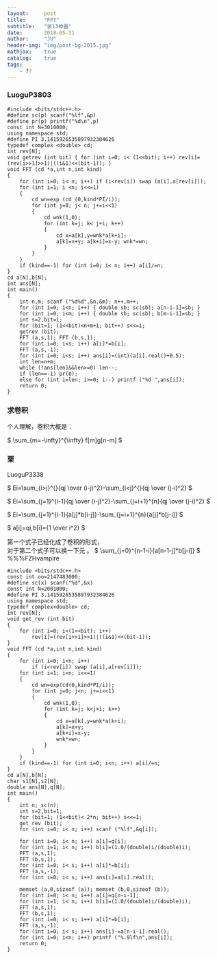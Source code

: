 ```yaml
---
layout:     post
title:      "FFT"
subtitle:   "装13神器"
date:       2018-05-31
author:     "JU"
header-img: "img/post-bg-2015.jpg"
mathjax:    true
catalog:    true
tags:
    - ??
---
```


### LuoguP3803

    #include <bits/stdc++.h>
    #define sc(p) scanf("%lf",&p)
    #define pr(p) printf("%d\n",p)
    const int N=3010000;
    using namespace std;
    #define PI 3.1415926535897932384626
    typedef complex <double> cd;
    int rev[N];
    void getrev (int bit) { for (int i=0; i< (1<<bit); i++) rev[i]=(rev[i>>1]>>1)|((i&1)<<(bit-1)); }
    void FFT (cd *a,int n,int kind)
    {
        for (int i=0; i< n; i++) if (i<rev[i]) swap (a[i],a[rev[i]]);
        for (int i=1; i <n; i<<=1)
        {
            cd wn=exp (cd (0,kind*PI/i));
            for (int j=0; j< n; j+=i<<1)
            {
                cd wnk(1,0);
                for (int k=j; k< j+i; k++)
                {
                    cd x=a[k],y=wnk*a[k+i];
                    a[k]=x+y; a[k+i]=x-y; wnk*=wn;
                }
            }
        }
        if (kind==-1) for (int i=0; i< n; i++) a[i]/=n;
    }
    cd a[N],b[N];
    int ans[N];
    int main()
    {
        int n,m; scanf ("%d%d",&n,&m); n++,m++;
        for (int i=0; i<n; i++) { double sb; sc(sb); a[n-i-1]=sb; }
        for (int i=0; i<m; i++) { double sb; sc(sb); b[m-i-1]=sb; }
        int s=2,bit=1;
        for (bit=1; (1<<bit)<n+m+1; bit++) s<<=1;
        getrev (bit);
        FFT (a,s,1); FFT (b,s,1);
        for (int i=0; i<s; i++) a[i]*=b[i];
        FFT (a,s,-1);
        for (int i=0; i<s; i++) ans[i]=(int)(a[i].real()+0.5);
        int len=n+m;
        while (!ans[len]&&len>=0) len--;
        if (len==-1) pr(0);
        else for (int i=len; i>=0; i--) printf ("%d ",ans[i]);
        return 0;
    }

### 求卷积
个人理解，卷积大概是：  

$
\sum_{m=-\infty}^{\infty} f[m]g[n-m]
$

### 栗
LuoguP3338

$
Ei=\sum_{i>j}^{}{qj \over (i-j)^2}-\sum_{i<j}^{}{qj \over (j-i)^2}
$

$
Ei=\sum_{j=1}^{i-1}{qj \over (i-j)^2}-\sum_{j=i+1}^{n}{qj \over (j-i)^2}
$

$
Ei=\sum_{j=1}^{i-1}{a[j]*b[i-j]}-\sum_{j=i+1}^{n}{a[j]*b[j-i]}
$

$
a[i]=qi,b[i]={1 \over i^2}
$

第一个式子已经化成了卷积的形式，  
对于第二个式子可以换一下元 。
$
\sum_{j=0}^{n-1-i}{a[n-1-j]*b[j-i]}
$
%%%FZHvampire

    #include <bits/stdc++.h>
    const int oo=2147483000;
    #define sc(x) scanf("%d",&x)
    const int N=2001000;
    #define PI 3.1415926535897932384626
    using namespace std;
    typedef complex<double> cd;
    int rev[N];
    void get_rev (int bit)
    {
        for (int i=0; i<(1<<bit); i++)
            rev[i]=(rev[i>>1]>>1)|((i&1)<<(bit-1));
    }
    void FFT (cd *a,int n,int kind)
    {
        for (int i=0; i<n; i++)
            if (i<rev[i]) swap (a[i],a[rev[i]]);
        for (int i=1; i<n; i<<=1)
        {
            cd wn=exp(cd(0,kind*PI/i));
            for (int j=0; j<n; j+=i<<1)
            {
                cd wnk(1,0);
                for (int k=j; k<j+i; k++)
                {
                    cd x=a[k],y=wnk*a[k+i];
                    a[k]=x+y;
                    a[k+i]=x-y;
                    wnk*=wn;
                }
            }
        }
        if (kind==-1) for (int i=0; i<n; i++) a[i]/=n;
    }
    cd a[N],b[N];
    char s1[N],s2[N];
    double ans[N],q[N];
    int main()
    {
        int n; sc(n);
        int s=2,bit=1;
        for (bit=1; (1<<bit)< 2*n; bit++) s<<=1;
        get_rev (bit);
        for (int i=0; i< n; i++) scanf ("%lf",&q[i]);

        for (int i=0; i< n; i++) a[i]=q[i];
        for (int i=1; i< n; i++) b[i]=(1.0/(double)i/(double)i);
        FFT (a,s,1);
        FFT (b,s,1);
        for (int i=0; i< s; i++) a[i]*=b[i];
        FFT (a,s,-1);
        for (int i=0; i< s; i++) ans[i]=a[i].real();

        memset (a,0,sizeof (a)); memset (b,0,sizeof (b));
        for (int i=0; i< n; i++) a[i]=q[n-i-1];
        for (int i=1; i< n; i++) b[i]=(1.0/(double)i/(double)i);
        FFT (a,s,1);
        FFT (b,s,1);
        for (int i=0; i< s; i++) a[i]*=b[i];
        FFT (a,s,-1);
        for (int i=0; i< s; i++) ans[i]-=a[n-i-1].real();
        for (int i=0; i<n; i++) printf ("%.9lf\n",ans[i]);
        return 0;
    }
